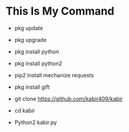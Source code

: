 # This Is My Command 




* pkg update

* pkg upgrade

* pkg install python

* pkg install python2

* pip2 install mechanize requests

* pkg install gift

* git clone https://github.com/kabir409/kabir

* cd kabir

* Python2 kabir.py
